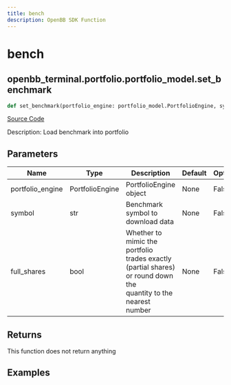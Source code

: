 ```yaml
---
title: bench
description: OpenBB SDK Function
---
```


# bench

## openbb_terminal.portfolio.portfolio_model.set_benchmark

```python title='openbb_terminal/portfolio/portfolio_model.py'
def set_benchmark(portfolio_engine: portfolio_model.PortfolioEngine, symbol: str, full_shares: bool) -> None
```
[Source Code](https://github.com/OpenBB-finance/OpenBBTerminal/tree/main/openbb_terminal/portfolio/portfolio_model.py#L2425)

Description: Load benchmark into portfolio

## Parameters

| Name | Type | Description | Default | Optional |
| ---- | ---- | ----------- | ------- | -------- |
| portfolio_engine | PortfolioEngine | PortfolioEngine object | None | False |
| symbol | str | Benchmark symbol to download data | None | False |
| full_shares | bool | Whether to mimic the portfolio trades exactly (partial shares) or round down the<br/>quantity to the nearest number | None | False |

## Returns

This function does not return anything

## Examples

